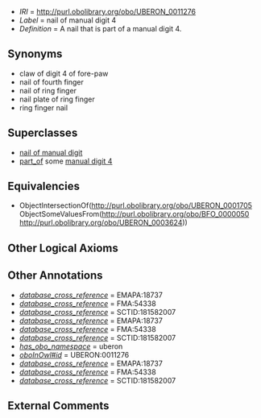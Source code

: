  * *IRI* = http://purl.obolibrary.org/obo/UBERON_0011276
 * *Label* = nail of manual digit 4
 * *Definition* = A nail that is part of a manual digit 4.

## Synonyms

 * claw of digit 4 of fore-paw
 * nail of fourth finger
 * nail of ring finger
 * nail plate of ring finger
 * ring finger nail

## Superclasses

 * [nail of manual digit](../../UBERON/65/UBERON_0009565.md)
 * [part_of](../../BFO/50/BFO_0000050.md) some [manual digit 4](../../UBERON/24/UBERON_0003624.md)

## Equivalencies

 * ObjectIntersectionOf(<http://purl.obolibrary.org/obo/UBERON_0001705> ObjectSomeValuesFrom(<http://purl.obolibrary.org/obo/BFO_0000050> <http://purl.obolibrary.org/obo/UBERON_0003624>))

## Other Logical Axioms


## Other Annotations

 * *[database_cross_reference](../../ef/oboInOwl#hasDbXref.md)* = EMAPA:18737
 * *[database_cross_reference](../../ef/oboInOwl#hasDbXref.md)* = FMA:54338
 * *[database_cross_reference](../../ef/oboInOwl#hasDbXref.md)* = SCTID:181582007
 * *[database_cross_reference](../../ef/oboInOwl#hasDbXref.md)* = EMAPA:18737
 * *[database_cross_reference](../../ef/oboInOwl#hasDbXref.md)* = FMA:54338
 * *[database_cross_reference](../../ef/oboInOwl#hasDbXref.md)* = SCTID:181582007
 * *[has_obo_namespace](../../ce/oboInOwl#hasOBONamespace.md)* = uberon
 * *[oboInOwl#id](../../id/oboInOwl#id.md)* = UBERON:0011276
 * *[database_cross_reference](../../ef/oboInOwl#hasDbXref.md)* = EMAPA:18737
 * *[database_cross_reference](../../ef/oboInOwl#hasDbXref.md)* = FMA:54338
 * *[database_cross_reference](../../ef/oboInOwl#hasDbXref.md)* = SCTID:181582007

## External Comments

